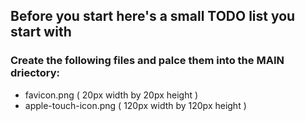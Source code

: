 ## Before you start here's a small TODO list you start with

### Create the following files and palce them into the MAIN driectory:

- favicon.png  ( 20px width by 20px height )
- apple-touch-icon.png ( 120px width by 120px height )
